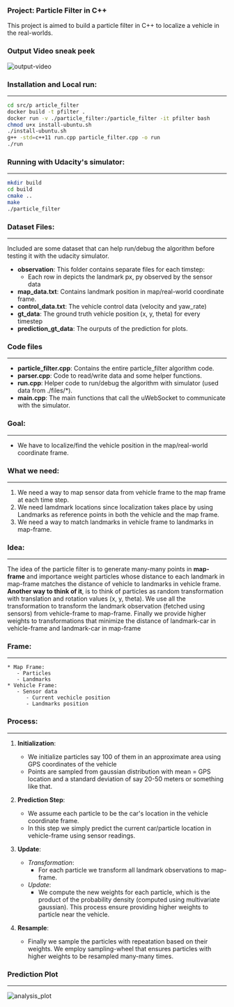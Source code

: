 ### Project: Particle Filter in C++

This project is aimed to build a particle filter in C++ to localize a vehicle in the real-worlds.


### Output Video sneak peek
 
![output-video](https://github.com/Sardhendu/self-driving-vehicle/blob/master/src/particle_filter/images/sneak_peak.gif)

### Installation and Local run:
--------------
```bash
cd src/p article_filter
docker build -t pfilter .
docker run -v ./particle_filter:/particle_filter -it pfilter bash
chmod u+x install-ubuntu.sh
./install-ubuntu.sh
g++ -std=c++11 run.cpp particle_filter.cpp -o run
./run
```


### Running with Udacity's simulator:
---------------
```bash
mkdir build
cd build
cmake ..
make
./particle_filter
```

### Dataset Files:
-------------------
Included are some dataset that can help run/debug the algorithm before testing it with the udacity simulator.

   - **observation**: This folder contains separate files for each timstep:
      - Each row in depicts the landmark px, py observed by the sensor data
   - **map_data.txt**: Contains landmark position in map/real-world coordinate frame.
   - **control_data.txt**: The vehicle control data (velocity and yaw_rate)
   - **gt_data**: The ground truth vehicle position (x, y, theta) for every timestep   
   - **prediction_gt_data**: The ourputs of the prediction for plots.

### Code files
--------------------

   - **particle_filter.cpp**: Contains the entire particle_filter algorithm code.
   - **parser.cpp**: Code to read/write data and some helper functions.
   - **run.cpp**: Helper code to run/debug the algorithm with simulator (used data from ./files/*).
   - **main.cpp**: The main functions that call the uWebSocket to communicate with the simulator.
   

### Goal: 
--------------------
   - We have to localize/find the vehicle position in the map/real-world coordinate frame.

### What we need:
-------------------
   1. We need a way to map sensor data from vehicle frame to the map frame at each time step.
   2. We need lamdmark locations since localization takes place by using Landmarks as reference points in both the vehicle and the map frame.
   3. We need a way to match landmarks in vehicle frame to landmarks in map-frame.

### Idea:
------------------
The idea of the particle filter is to generate many-many points in **map-frame** and importance weight particles whose distance to each landmark in map-frame matches the distance of vehicle to landmarks in vehicle frame. **Another way to think of it**, is to think of particles as random transformation with translation and rotation values (x, y, theta). We use all the transformation to transform the landmark observation (fetched using sensors) from vehicle-frame to map-frame. Finally we provide higher weights to transformations that minimize the distance of landmark-car in vehicle-frame and landmark-car in map-frame

### Frame:
----------------
    * Map Frame:
       - Particles
       - Landmarks
    * Vehicle Frame:
       - Sensor data
          - Current vechicle position
          - Landmarks position

### Process:
----------------
1. **Initialization**:
    - We initialize particles say 100 of them in an approximate area using GPS coordinates of the vehicle
    - Points are sampled from gaussian distribution with mean = GPS location and a standard deviation of say 20-50 meters or something like that.

2. **Prediction Step**:
    - We assume each particle to be the car's location in the vehicle coordinate frame.
    - In this step we simply predict the current car/particle location in vehicle-frame using sensor readings.

3. **Update**:
    * *Transformation*:
       - For each particle we transform all landmark observations to map-frame.
    * *Update*:
       - We compute the new weights for each particle, which is the product of the probability density (computed using multivariate gaussian). This process ensure providing higher weights to particle near the vehicle.


4. **Resample**:
    - Finally we sample the particles with repeatation based on their weights. We employ sampling-wheel that ensures particles with higher weights to be resampled many-many times.


### Prediction Plot
-------------------

![analysis_plot](https://github.com/Sardhendu/self-driving-vehicle/blob/master/src/particle_filter/images/gt_prediction_plot.png)





